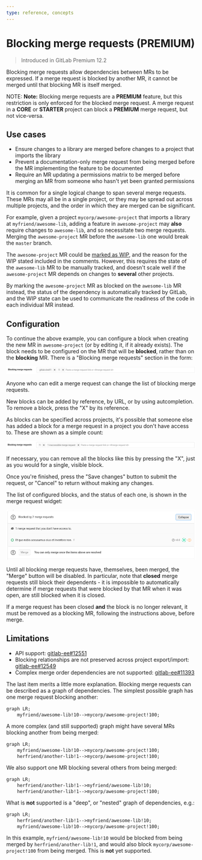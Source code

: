 ```yaml
---
type: reference, concepts
---
```


# Blocking merge requests **(PREMIUM)**

> Introduced in GitLab Premium 12.2

Blocking merge requests allow dependencies between MRs to be expressed. If a
merge request is blocked by another MR, it cannot be merged until that blocking
MR is itself merged.

NOTE: **Note:**
Blocking merge requests are a **PREMIUM** feature, but this restriction is only
enforced for the blocked merge request. A merge request in a **CORE** or
**STARTER** project can block a **PREMIUM** merge request, but not vice-versa.

## Use cases

* Ensure changes to a library are merged before changes to a project that
  imports the library
* Prevent a documentation-only merge request from being merged before the MR
  implementing the feature to be documented
* Require an MR updating a permissions matrix to be merged before merging an
  MR from someone who hasn't yet been granted permissions

It is common for a single logical change to span several merge requests. These
MRs may all be in a single project, or they may be spread out across multiple
projects, and the order in which they are merged can be significant.

For example, given a project `mycorp/awesome-project` that imports a library
at `myfriend/awesome-lib`, adding a feature in `awesome-project` may **also**
require changes to `awesome-lib`, and so necessitate two merge requests. Merging
the `awesome-project` MR before the `awesome-lib` one would break the `master`
branch.

The `awesome-project` MR could be [marked as WIP](work_in_progress_merge_requests.md),
and the reason for the WIP stated included in the comments. However, this
requires the state of the `awesome-lib` MR to be manually tracked, and doesn't
scale well if the `awesome-project` MR depends on changes to **several** other
projects.

By marking the `awesome-project` MR as blocked on the `awesome-lib` MR instead,
the status of the dependency is automatically tracked by GitLab, and the WIP
state can be used to communicate the readiness of the code in each individual
MR instead.

## Configuration

To continue the above example, you can configure a block when creating the
new MR in `awesome-project` (or by editing it, if it already exists). The block
needs to be configured on the MR that will be **blocked**, rather than on the
**blocking** MR. There is a "Blocking merge requests" section in the form:

![Blocking merge requests form control](img/edit_blocking_merge_requests.png)

Anyone who can edit a merge request can change the list of blocking merge
requests.

New blocks can be added by reference, by URL, or by using autcompletion. To
remove a block, press the "X" by its reference.

As blocks can be specified across projects, it's possible that someone else has
added a block for a merge request in a project you don't have access to. These
are shown as a simple count:

![Blocking merge requests form control with inaccessible MRs](img/edit_blocking_merge_requests_inaccessible.png)

If necessary, you can remove all the blocks like this by pressing the "X", just
as you would for a single, visible block.

Once you're finished, press the "Save changes" button to submit the request, or
"Cancel" to return without making any changes.

The list of configured blocks, and the status of each one, is shown in the merge
request widget:

![Blocking merge requests in merge request widget](img/show_blocking_merge_requests_in_mr_widget.png)

Until all blocking merge requests have, themselves, been merged, the "Merge"
button will be disabled. In particular, note that **closed** merge requests
still block their dependents - it is impossible to automatically determine if
merge requests that were blocked by that MR when it was open, are still blocked
when it is closed.

If a merge request has been closed **and** the block is no longer relevant, it
must be removed as a blocking MR, following the instructions above, before
merge.

## Limitations

* API support: [gitlab-ee#12551](https://gitlab.com/gitlab-org/gitlab-ee/issues/12551)
* Blocking relationships are not preserved across project export/import: [gitlab-ee#12549](https://gitlab.com/gitlab-org/gitlab-ee/issues/12549)
* Complex merge order dependencies are not supported: [gitlab-ee#11393](https://gitlab.com/gitlab-org/gitlab-ee/issues/11393)

The last item merits a little more explanation. Blocking merge requests can be
described as a graph of dependencies. The simplest possible graph has one
merge request blocking another:

```mermaid
graph LR;
    myfriend/awesome-lib!10-->mycorp/awesome-project!100;
```

A more complex (and still supported) graph might have several MRs blocking
another from being merged:

```mermaid
graph LR;
    myfriend/awesome-lib!10-->mycorp/awesome-project!100;
    herfriend/another-lib!1-->mycorp/awesome-project!100;
```

We also support one MR blocking several others from being merged:

```mermaid
graph LR;
    herfriend/another-lib!1-->myfriend/awesome-lib!10;
    herfriend/another-lib!1-->mycorp/awesome-project!100;
```

What is **not** supported is a "deep", or "nested" graph of dependencies, e.g.:

```mermaid
graph LR;
    herfriend/another-lib!1-->myfriend/awesome-lib!10;
    myfriend/awesome-lib!10-->mycorp/awesome-project!100;
```

In this example, `myfriend/awesome-lib!10` would be blocked from being merged by
`herfriend/another-lib!1`, and would also block `mycorp/awesome-project!100`
from being merged. This is **not** yet supported.

